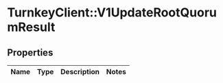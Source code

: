 # TurnkeyClient::V1UpdateRootQuorumResult

## Properties
Name | Type | Description | Notes
------------ | ------------- | ------------- | -------------

